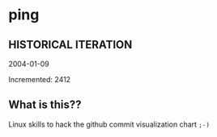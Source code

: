 # ping

## HISTORICAL ITERATION
2004-01-09

Incremented: 2412

## What is this?? 
Linux skills to hack the github commit visualization chart `;-)`

